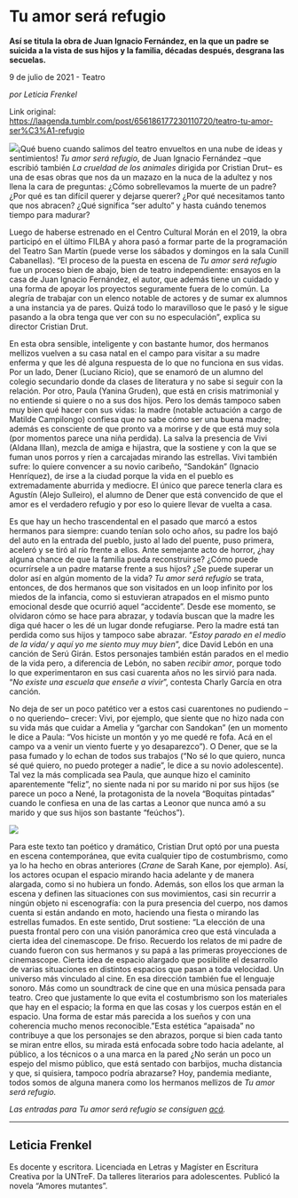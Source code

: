 # Tu amor será refugio

**Así se titula la obra de Juan Ignacio Fernández, en la que un padre se suicida a la vista de sus hijos y la familia, décadas después, desgrana las secuelas.**

9 de julio de 2021 - Teatro

_por Leticia Frenkel_

Link original: https://laagenda.tumblr.com/post/656186177230110720/teatro-tu-amor-ser%C3%A1-refugio

![](https://64.media.tumblr.com/623b2dd89fda470dc399e446eb60a5b2/5b6769cc4aac8c36-00/s500x750/4a58ad423e35867d62a5b42c124f16ea5a98d1d7.jpg)¡Qué bueno cuando salimos del teatro envueltos en una nube de ideas y sentimientos! *Tu amor será refugio*, de Juan Ignacio Fernández –que escribió también *La crueldad de los animales* dirigida por Cristian Drut– es una de esas obras que nos da un mazazo en la nuca de la adultez y nos llena la cara de preguntas: ¿Cómo sobrellevamos la muerte de un padre? ¿Por qué es tan difícil querer y dejarse querer? ¿Por qué necesitamos tanto que nos abracen? ¿Qué significa “ser adulto” y hasta cuándo tenemos tiempo para madurar?

Luego de haberse estrenado en el Centro Cultural Morán en el 2019, la obra participó en el último FILBA y ahora pasó a formar parte de la programación del Teatro San Martín (puede verse los sábados y domingos en la sala Cunill Cabanellas). “El proceso de la puesta en escena de *Tu amor será refugio* fue un proceso bien de abajo, bien de teatro independiente: ensayos en la casa de Juan Ignacio Fernández, el autor, que además tiene un cuidado y una forma de apoyar los proyectos seguramente fuera de lo común. La alegría de trabajar con un elenco notable de actores y de sumar ex alumnos a una instancia ya de pares. Quizá todo lo maravilloso que le pasó y le sigue pasando a la obra tenga que ver con su no especulación”, explica su director Cristian Drut.


En esta obra sensible, inteligente y con bastante humor, dos hermanos mellizos vuelven a su casa natal en el campo para visitar a su madre enferma y que les dé alguna respuesta de lo que no funciona en sus vidas. Por un lado, Dener (Luciano Ricio), que se enamoró de un alumno del colegio secundario donde da clases de literatura y no sabe si seguir con la relación. Por otro, Paula (Yanina Gruden), que está en crisis matrimonial y no entiende si quiere o no a sus dos hijos. Pero los demás tampoco saben muy bien qué hacer con sus vidas: la madre (notable actuación a cargo de Matilde Campilongo) confiesa que no sabe cómo ser una buena madre; además es consciente de que pronto va a morirse y de que está muy sola (por momentos parece una niña perdida). La salva la presencia de Vivi (Aldana Illan), mezcla de amiga e hijastra, que la sostiene y con la que se fuman unos porros y ríen a carcajadas mirando las estrellas. Vivi también sufre: lo quiere convencer a su novio caribeño, “Sandokán” (Ignacio Henríquez), de irse a la ciudad porque la vida en el pueblo es extremadamente aburrida y mediocre. El único que parece tenerla clara es Agustín (Alejo Sulleiro), el alumno de Dener que está convencido de que el amor es el verdadero refugio y por eso lo quiere llevar de vuelta a casa.

  
Es que hay un hecho trascendental en el pasado que marcó a estos hermanos para siempre: cuando tenían solo ocho años, su padre los bajó del auto en la entrada del pueblo, justo al lado del puente, puso primera, aceleró y se tiró al río frente a ellos. Ante semejante acto de horror, ¿hay alguna chance de que la familia pueda reconstruirse? ¿Cómo puede ocurrírsele a un padre matarse frente a sus hijos? ¿Se puede superar un dolor así en algún momento de la vida? *Tu amor será refugio* se trata, entonces, de dos hermanos que son visitados en un loop infinito por los miedos de la infancia, como si estuvieran atrapados en el mismo punto emocional desde que ocurrió aquel “accidente”. Desde ese momento, se olvidaron cómo se hace para abrazar, y todavía buscan que la madre les diga qué hacer o les dé un lugar donde refugiarse. Pero la madre está tan perdida como sus hijos y tampoco sabe abrazar. “*Estoy parado en el medio de la vida/ y aquí yo me siento muy muy bien*”, dice David Lebón en una canción de Serú Girán. Estos personajes también están parados en el medio de la vida pero, a diferencia de Lebón, no saben *recibir amor*, porque todo lo que experimentaron en sus casi cuarenta años no les sirvió para nada. “*No existe una escuela que enseñe a vivir*”, contesta Charly García en otra canción.

No deja de ser un poco patético ver a estos casi cuarentones no pudiendo –o no queriendo– crecer: Vivi, por ejemplo, que siente que no hizo nada con su vida más que cuidar a Amelia y “garchar con Sandokan” (en un momento le dice a Paula: “Vos hiciste un montón y yo me quedé re fofa. Acá en el campo va a venir un viento fuerte y yo desaparezco”). O Dener, que se la pasa fumado y lo echan de todos sus trabajos (“No sé lo que quiero, nunca sé qué quiero, no puedo proteger a nadie”, le dice a su novio adolescente). Tal vez la más complicada sea Paula, que aunque hizo el caminito aparentemente “feliz”, no siente nada ni por su marido ni por sus hijos (se parece un poco a Nené, la protagonista de la novela “Boquitas pintadas” cuando le confiesa en una de las cartas a Leonor que nunca amó a su marido y que sus hijos son bastante “feúchos”). 

![](https://64.media.tumblr.com/4b217ee7cca43cec6cc5dbdc8aa2c3cc/5b6769cc4aac8c36-09/s500x750/469ab2224c5ea578e8da8f6adb0115ea3158c8a5.jpg)

Para este texto tan poético y dramático, Cristian Drut optó por una puesta en escena contemporánea, que evita cualquier tipo de costumbrismo, como ya lo ha hecho en obras anteriores (*Crane* de Sarah Kane, por ejemplo). Así, los actores ocupan el espacio mirando hacia adelante y de manera alargada, como si no hubiera un fondo. Además, son ellos los que arman la escena y definen las situaciones con sus movimientos, casi sin recurrir a ningún objeto ni escenografía: con la pura presencia del cuerpo, nos damos cuenta si están andando en moto, haciendo una fiesta o mirando las estrellas fumados. En este sentido, Drut sostiene: “La elección de una puesta frontal pero con una visión panorámica creo que está vinculada a cierta idea del cinemascope. De friso. Recuerdo los relatos de mi padre de cuando fueron con sus hermanos y su papá a las primeras proyecciones de cinemascope. Cierta idea de espacio alargado que posibilite el desarrollo de varias situaciones en distintos espacios que pasan a toda velocidad. Un universo más vinculado al cine. En esa dirección también fue el lenguaje sonoro. Más como un soundtrack de cine que en una música pensada para teatro. Creo que justamente lo que evita el costumbrismo son los materiales que hay en el espacio; la forma en que las cosas y los cuerpos están en el espacio. Una forma de estar más parecida a los sueños y con una coherencia mucho menos reconocible.”Esta estética “apaisada” no contribuye a que los personajes se den abrazos, porque si bien cada tanto se miran entre ellos, su mirada está enfocada sobre todo hacia adelante, al público, a los técnicos o a una marca en la pared ¿No serán un poco un espejo del mismo público, que está sentado con barbijos, mucha distancia y que, si quisiera, tampoco podría abrazarse? Hoy, pandemia mediante, todos somos de alguna manera como los hermanos mellizos de *Tu amor será refugio.*

*Las entradas para Tu amor será refugio se consiguen [acá](https://www.buenosaires.gob.ar/fiba/tu-amor-sera-refugio).*

  
  


---

Leticia Frenkel
---------------

Es docente y escritora. Licenciada en Letras y Magíster en Escritura Creativa por la UNTreF. Da talleres literarios para adolescentes. Publicó la novela “Amores mutantes”. 

